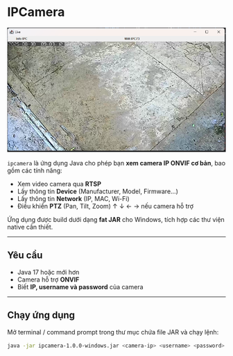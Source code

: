 # IPCamera

![Camera Preview](img/camera_preview.png)

`ipcamera` là ứng dụng Java cho phép bạn **xem camera IP ONVIF cơ bản**, bao gồm các tính năng:

- Xem video camera qua **RTSP**
- Lấy thông tin **Device** (Manufacturer, Model, Firmware…)
- Lấy thông tin **Network** (IP, MAC, Wi-Fi)
- Điều khiển **PTZ** (Pan, Tilt, Zoom) ↑ ↓ ← → nếu camera hỗ trợ

Ứng dụng được build dưới dạng **fat JAR** cho Windows, tích hợp các thư viện native cần thiết.

---

## Yêu cầu

- Java 17 hoặc mới hơn
- Camera hỗ trợ **ONVIF**
- Biết **IP, username và password** của camera

---

## Chạy ứng dụng

Mở terminal / command prompt trong thư mục chứa file JAR và chạy lệnh:

```bash
java -jar ipcamera-1.0.0-windows.jar <camera-ip> <username> <password>
